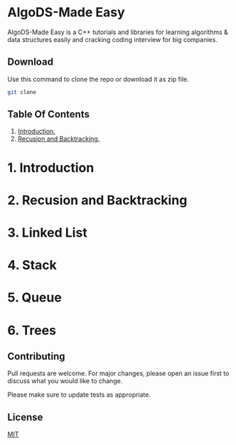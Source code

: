 # AlgoDS-Made Easy

AlgoDS-Made Easy is a C++ tutorials and libraries for learning algorithms & data structures easily and cracking coding interview for big companies.

## Download

Use this command to clone the repo or download it as zip file.

```bash
git clone
```

## Table Of Contents
1. [ Introduction. ](#Introduction)
2. [ Recusion and Backtracking. ](#Recusion_and_Backtracking)

<a name="Introduction"></a>
# 1. Introduction
<a name="Recusion_and_Backtracking"></a>
# 2. Recusion and Backtracking
# 3. Linked List
# 4. Stack
# 5. Queue
# 6. Trees

## Contributing
Pull requests are welcome. For major changes, please open an issue first to discuss what you would like to change.

Please make sure to update tests as appropriate.

## License
[MIT](https://choosealicense.com/licenses/mit/)
